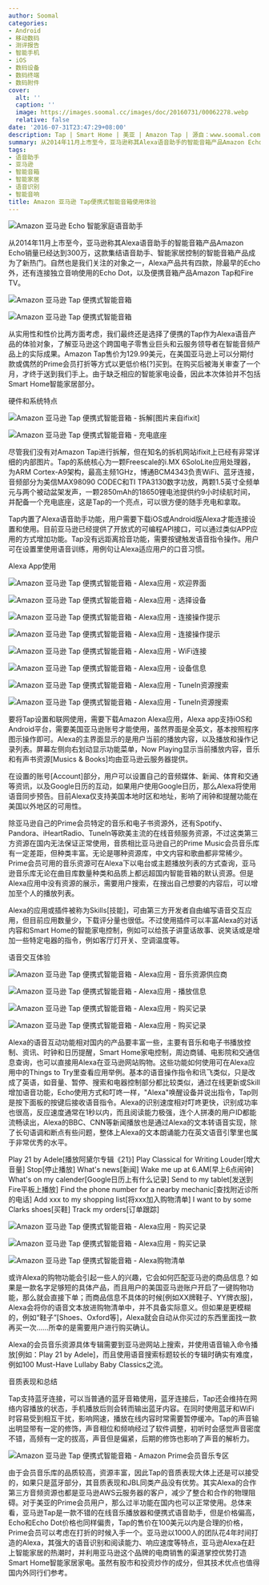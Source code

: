 ```yaml
---
author: Soomal
categories:
- Android
- 移动数码
- 测评报告
- 智能手机
- iOS
- 数码设备
- 数码终端
- 数码附件
cover:
  alt: ''
  caption: ''
  image: https://images.soomal.cc/images/doc/20160731/00062278.webp
  relative: false
date: '2016-07-31T23:47:29+08:00'
description: Tap | Smart Home | 美亚 | Amazon Tap | 源自：www.soomal.com | 版权：原创 |  平均/总评分：08.17/49
summary: 从2014年11月上市至今，亚马逊称其Alexa语音助手的智能音箱产品Amazon Echo销量已经达到300万，这款集结语音助手、智能家居控制的智能音箱产品成为了新热门。自然也是我们关注的对象之一，从实用性和性价比两方面考虑，我们最终还是选择了便携的Tap作为Alexa语音产品的体验对象。
tags:
- 语音助手
- 亚马逊
- 智能音箱
- 智能家居
- 语音识别
- 智能音响
title: Amazon 亚马逊 Tap便携式智能音箱使用体验
---
```


![Amazon 亚马逊 Echo 智能家庭语音助手](https://images.soomal.cc/images/doc/20160731/00062261.webp)



从2014年11月上市至今，亚马逊称其Alexa语音助手的智能音箱产品Amazon Echo销量已经达到300万，这款集结语音助手、智能家居控制的智能音箱产品成为了新热门。自然也是我们关注的对象之一，Alexa产品共有四款，除最早的Echo外，还有连接独立音响使用的Echo Dot，以及便携音箱产品Amazon Tap和Fire TV。



![Amazon 亚马逊 Tap 便携式智能音箱](https://images.soomal.cc/images/doc/20160720/00062041_01.webp)



![Amazon 亚马逊 Tap 便携式智能音箱](https://images.soomal.cc/images/doc/20160720/00062043_01.webp)



从实用性和性价比两方面考虑，我们最终还是选择了便携的Tap作为Alexa语音产品的体验对象，了解亚马逊这个跨国电子零售业巨头和云服务领导者在智能音频产品上的实际成果。Amazon Tap售价为129.99美元，在美国亚马逊上可以分期付款或偶然的Prime会员打折等方式以更低价格[?]买到。在购买后被海关审查了一个月，才终于送到我们手上。由于缺乏相应的智能家电设备，因此本次体验并不包括Smart Home智能家居部分。



硬件和系统特点



![Amazon 亚马逊 Tap 便携式智能音箱 - 拆解[图片来自ifixit]](https://images.soomal.cc/images/doc/20160731/00062262_01.webp)



![Amazon 亚马逊 Tap 便携式智能音箱 - 充电底座](https://images.soomal.cc/images/doc/20160720/00062049_01.webp)



尽管我们没有对Amazon Tap进行拆解，但在知名的拆机网站ifixit上已经有非常详细的内部图片。Tap的系统核心为一颗Freescale的i.MX 6SoloLite应用处理器，为ARM Cortex-A9架构，最高主频1GHz，博通BCM4343负责WiFi、蓝牙连接，音频部分为美信MAX98090 CODEC和TI TPA3130数字功放，两颗1.5英寸全频单元与两个被动盆架发声，一颗2850mAh的18650锂电池提供约9小时续航时间，并配备一个充电底座，这是Tap的一个亮点，可以很方便的随手充电和拿取。



Tap内置了Alexa语音助手功能，用户需要下载iOS或Android版Alexa才能连接设置和使用。目前亚马逊已经提供了开放式的可编程API接口，可以通过类似APP应用的方式增加功能。Tap没有远距离拾音功能，需要按键触发语音指令操作。用户可在设置里使用语音训练，用例句让Alexa适应用户的口音习惯。



Alexa App使用



![Amazon 亚马逊 Tap 便携式智能音箱 - Alexa应用 - 欢迎界面](https://images.soomal.cc/images/doc/20160731/00062263_01.webp)



![Amazon 亚马逊 Tap 便携式智能音箱 - Alexa应用 - 选择设备](https://images.soomal.cc/images/doc/20160731/00062264_01.webp)



![Amazon 亚马逊 Tap 便携式智能音箱 - Alexa应用 - 连接操作提示](https://images.soomal.cc/images/doc/20160731/00062265_01.webp)



![Amazon 亚马逊 Tap 便携式智能音箱 - Alexa应用 - 连接操作提示](https://images.soomal.cc/images/doc/20160731/00062266_01.webp)



![Amazon 亚马逊 Tap 便携式智能音箱 - Alexa应用 - WiFi连接](https://images.soomal.cc/images/doc/20160731/00062267_01.webp)



![Amazon 亚马逊 Tap 便携式智能音箱 - Alexa应用 - 设备信息](https://images.soomal.cc/images/doc/20160731/00062268_01.webp)



![Amazon 亚马逊 Tap 便携式智能音箱 - Alexa应用 - TuneIn资源搜索](https://images.soomal.cc/images/doc/20160731/00062274_01.webp)



![Amazon 亚马逊 Tap 便携式智能音箱 - Alexa应用 - TuneIn资源搜索](https://images.soomal.cc/images/doc/20160731/00062275_01.webp)



要将Tap设置和联网使用，需要下载Amazon Alexa应用，Alexa app支持iOS和Android平台，需要美国亚马逊账号才能使用，虽然界面是全英文，基本按照程序图示操作即可。Alexa的主界面显示的是用户当前的播放内容，以及播放和操作记录列表。屏幕左侧向右划动显示功能菜单，Now Playing显示当前播放内容，音乐和有声书资源[Musics & Books]均由亚马逊云服务器提供。



在设置的账号[Account]部分，用户可以设置自己的音频媒体、新闻、体育和交通等资讯，以及Google日历的互动，如果用户使用Google日历，那么Alexa将使用语音同步预告。目前Alexa仅支持美国本地时区和地址，影响了闹钟和提醒功能在美国以外地区的可用性。



除亚马逊自己的Prime会员特定的音乐和电子书资源外，还有Spotify、Pandora、iHeartRadio、TuneIn等欧美主流的在线音频服务资源，不过这类第三方资源在国内无法保证正常使用，音质相比亚马逊自己的Prime Music会员音乐库有一定差距，但种类丰富。无论是哪种资源库，中文内容和歌曲都非常稀少。Prime会员可用的音乐资源可在Alexa下以电台或主题播放列表的方式查询，亚马逊音乐库无论在曲目库数量种类和品质上都远超国内智能音箱的默认资源。但是Alexa应用中没有资源的展示，需要用户搜索，在搜出自己想要的内容后，可以增加至个人的播放列表。



Alexa的应用或插件被称为Skills[技能]，可由第三方开发者自由编写语音交互应用，但目前应用数量少，下载评分量也很低。不过使用插件可以丰富Alexa的对话内容和Smart Home的智能家电控制，例如可以给孩子讲童话故事、说笑话或是增加一些特定电器的指令，例如客厅灯开关、空调温度等。



语音交互体验



![Amazon 亚马逊 Tap 便携式智能音箱 - Alexa应用 - 音乐资源供应商](https://images.soomal.cc/images/doc/20160731/00062269_01.webp)



![Amazon 亚马逊 Tap 便携式智能音箱 - Alexa应用 - 播放信息](https://images.soomal.cc/images/doc/20160731/00062270_01.webp)



![Amazon 亚马逊 Tap 便携式智能音箱 - Alexa应用 - 购买记录](https://images.soomal.cc/images/doc/20160731/00062271_01.webp)



![Amazon 亚马逊 Tap 便携式智能音箱 - Alexa应用 - 购买记录](https://images.soomal.cc/images/doc/20160731/00062272_01.webp)



Alexa的语音互动功能相对国内的产品要丰富一些，主要有音乐和电子书播放控制、资讯、时钟和日历提醒，Smart Home家电控制，周边商铺、电影院和交通信息查询，也可以直接用Alexa在亚马逊网站购物。这些功能如何使用可在Alexa应用中的Things to Try里查看应用举例。基本的语音操作指令和讯飞类似，只是改成了英语，如音量、暂停、搜索和电器控制部分都比较类似，通过在线更新或Skill增加语音功能，Echo使用方式和叮咚一样，"Alexa"唤醒设备并说出指令，Tap则是按下面板的按键后接收语音指令。Alexa的识别速度相对叮咚更快，识别成功率也很高，反应速度通常在1秒以内，而且阅读能力极强，连个人拼凑的用户ID都能流畅读出，Alexa的BBC、CNN等新闻播放也是通过Alexa的文本转语音实现，除了长句语调和断点有些问题，整体上Alexa的文本朗诵能力在英文语音引擎里也属于非常优秀的水平。



Play 21 by Adele[播放阿黛尔专辑《21》]
  Play Classical for Writing
  Louder[增大音量]
  Stop[停止播放]
  What's news[新闻]
  Wake me up at 6.AM[早上6点闹钟]
  What's on my calender[Google日历上有什么记录]
  Send to my tablet[发送到Fire平板上播放]
  Find the phone number for a nearby mechanic[查找附近诊所的电话]
  Add xxx to my shopping list[将xxx加入购物清单]
  I want to by some Clarks shoes[买鞋]
  Track my orders[订单跟踪]



![Amazon 亚马逊 Tap 便携式智能音箱 - Alexa应用 - 购买记录](https://images.soomal.cc/images/doc/20160731/00062271_01.webp)



![Amazon 亚马逊 Tap 便携式智能音箱 - Alexa应用 - 购买记录](https://images.soomal.cc/images/doc/20160731/00062272_01.webp)



![Amazon 亚马逊 Tap 便携式智能音箱 - Alexa购物清单](https://images.soomal.cc/images/doc/20160731/00062276.webp)



或许Alexa的购物功能会引起一些人的兴趣，它会如何匹配亚马逊的商品信息？如果是一款名字足够短的具体产品，而且用户的美国亚马逊账户开启了一键购物功能，那么就会直接下单；而商品信息不具体的时候[例如XX牌鞋子、YY牌衣服]，Alexa会将你的语音文本放进购物清单中，并不具备实际意义。但如果是更模糊的，例如“鞋子”[Shoes、Oxford等]，Alexa就会自动从你买过的东西里面找一款再买一次……所幸的是需要用户进行购买确认。



Alexa的会员音乐资源具体专辑需要到亚马逊网站上搜索，并使用语音输入命令播放[例如：Play 21 by Adele]，而且使用语音搜索标题较长的专辑时确实有难度，例如100 Must-Have Lullaby Baby Classics之流。



音质表现和总结



Tap支持蓝牙连接，可以当普通的蓝牙音箱使用，蓝牙连接后，Tap还会维持在网络内容播放的状态，手机播放后则会转而输出蓝牙内容。在同时使用蓝牙和WiFi时容易受到相互干扰，影响网速，播放在线内容时常需要暂停缓冲。Tap的声音输出明显带有一定的修饰，声音相位和频响经过了软件调整，初听时会感觉声音密度不错，高频有一定的拔高，声音但是偏紧，后期的修饰也影响了声音的解析力。



![Amazon 亚马逊 Tap 便携式智能音箱 - Amazon Prime会员音乐专区](https://images.soomal.cc/images/doc/20160731/00062277.webp)



由于会员音乐库的品质较高，资源丰富，因此Tap的音质表现大体上还是可以接受的，如果只是蓝牙部分，其音质表现和JBL同类产品没有优势。其实Alexa的合作第三方音频资源也都是亚马逊AWS云服务器的客户，减少了整合和合作的物理阻碍。对于美亚的Prime会员用户，那么过半功能在国内也可以正常使用。总体来看，亚马逊Tap是一款不错的在线音乐播放器和便携式语音助手，但是价格偏高，Echo和Echo Dot价格也同样偏贵，Tap的售价在100美元以内是合理的价格，Prime会员可以考虑在打折的时候入手一个。亚马逊以1000人的团队花4年时间打造的Alexa，其强大的语音识别和阅读能力、响应速度等特点，亚马逊Alexa在赶上智能家居的热潮时，并利用亚马逊这个品牌的电商销售的渠道掌控优势打造Smart Home智能家居家电。虽然有股市和投资炒作的成分，但其技术优点也值得国内外同行们参考。